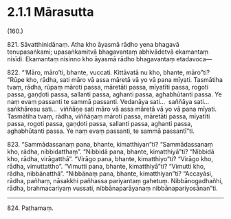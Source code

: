 # 2.1.1 Mārasutta

(160.)

821\. Sāvatthinidānaṃ. Atha kho āyasmā rādho yena bhagavā tenupasaṅkami; upasaṅkamitvā bhagavantaṃ abhivādetvā ekamantaṃ nisīdi. Ekamantaṃ nisinno kho āyasmā rādho bhagavantaṃ etadavoca—

822\. “‘Māro, māro’ti, bhante, vuccati. Kittāvatā nu kho, bhante, māro”ti? “Rūpe kho, rādha, sati māro vā assa māretā vā yo vā pana mīyati. Tasmātiha tvaṃ, rādha, rūpaṃ māroti passa, māretāti passa, mīyatīti passa, rogoti passa, gaṇḍoti passa, sallanti passa, aghanti passa, aghabhūtanti passa. Ye naṃ evaṃ passanti te sammā passanti. Vedanāya sati…  saññāya sati…  saṅkhāresu sati…  viññāṇe sati māro vā assa māretā vā yo vā pana mīyati. Tasmātiha tvaṃ, rādha, viññāṇaṃ māroti passa, māretāti passa, mīyatīti passa, rogoti passa, gaṇḍoti passa, sallanti passa, aghanti passa, aghabhūtanti passa. Ye naṃ evaṃ passanti, te sammā passantī”ti.

823\. “Sammādassanaṃ pana, bhante, kimatthiyan”ti? “Sammādassanaṃ kho, rādha, nibbidatthaṃ”. “Nibbidā pana, bhante, kimatthiyā”ti? “Nibbidā kho, rādha, virāgatthā”. “Virāgo pana, bhante, kimatthiyo”ti? “Virāgo kho, rādha, vimuttattho”. “Vimutti pana, bhante, kimatthiyā”ti? “Vimutti kho, rādha, nibbānatthā”. “Nibbānaṃ pana, bhante, kimatthiyan”ti? “Accayāsi, rādha, pañhaṃ, nāsakkhi pañhassa pariyantaṃ gahetuṃ. Nibbānogadhañhi, rādha, brahmacariyaṃ vussati, nibbānaparāyanaṃ nibbānapariyosānan”ti.

---

824\. Paṭhamaṃ.
